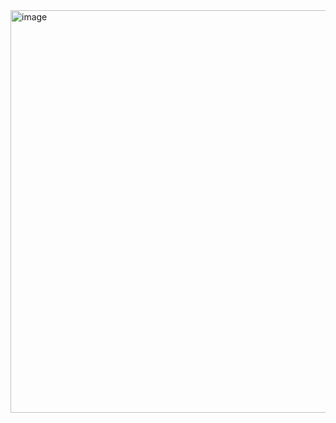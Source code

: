 <img width="644" alt="image" src="https://github.com/user-attachments/assets/264ff2aa-2d17-45cd-a01d-8f82e4cd0878">
